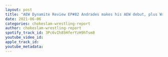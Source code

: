 ```yaml
---
layout: post
title: "AEW Dynamite Review EP#82 Andrades makes his AEW debut, plus Wrestling News Rumors"
date: 2021-06-06
categories: chokeslam-wrestling-report
author: chokeslam-wrestling-report
spotify_track_id: 3Pc6vIh85HferYzH9hTsm8
youtube_video_id: 
apple_track_id: 
youtube_metadata: 
---
```

